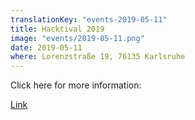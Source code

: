 ```yaml
---
translationKey: "events-2019-05-11"
title: Hacktival 2019
image: "events/2019-05-11.png"
date: 2019-05-11
where: Lorenzstraße 19, 76135 Karlsruhe
---
```

Click here for more information:

[Link](https://2019.hacktival.io/)
